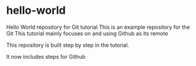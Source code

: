 # hello-world

Hello World repository for Git tutorial
This is an example repository for the Git
This tutorial mainly focuses on and using Github as its remote

This repository is built step by step in the tutorial.

It now includes steps for Github
